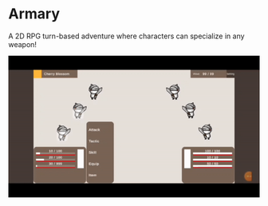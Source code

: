 # Armary

A 2D RPG turn-based adventure where characters can specialize in any weapon!

![[Preview]](Public/preview.gif)
